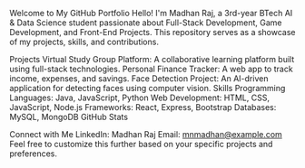 Welcome to My GitHub Portfolio
Hello! I'm Madhan Raj, a 3rd-year BTech AI & Data Science student passionate about Full-Stack Development, Game Development, and Front-End Projects. This repository serves as a showcase of my projects, skills, and contributions.

Projects
Virtual Study Group Platform: A collaborative learning platform built using full-stack technologies.
Personal Finance Tracker: A web app to track income, expenses, and savings.
Face Detection Project: An AI-driven application for detecting faces using computer vision.
Skills
Programming Languages: Java, JavaScript, Python
Web Development: HTML, CSS, JavaScript, Node.js
Frameworks: React, Express, Bootstrap
Databases: MySQL, MongoDB
GitHub Stats

Connect with Me
LinkedIn: Madhan Raj
Email: mnmadhan@example.com
Feel free to customize this further based on your specific projects and preferences.






